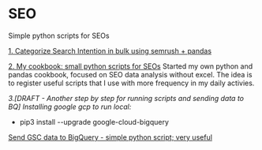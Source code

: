 # SEO
Simple python scripts for SEOs

[1. Categorize Search Intention in bulk using semrush + pandas](https://github.com/cscholles/SEO/blob/master/Categorize_search_intention_in_bulk_using_semrush_and_pandas.ipynb)

[2. My cookbook: small python scripts for SEOs](https://github.com/cscholles/SEO/blob/master/Cookbook_Small_scripts_for_SEOs_to_avoid_excel.ipynb)
Started my own python and pandas cookbook, focused on SEO data analysis without excel. The idea is to register useful scripts that I use with more frequency in my daily activies.


*3.[DRAFT - Another step by step for running scripts and sending data to BQ]*
*Installing google gcp to run local:*

* pip3 install --upgrade google-cloud-bigquery

[Send GSC data to BigQuery - simple python script; very useful](https://github.com/benpowis/search-console-bq)

